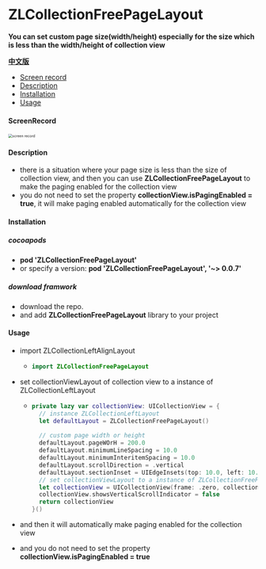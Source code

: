 # ZLCollectionFreePageLayout
**You can set custom page size(width/height) especially for the size which is less than the width/height of collection view**



**[中文版](https://github.com/TsinHzl/ZLCollectionFreePageLayout/blob/master/README-zh.md)**



- [Screen record](#ScreenRecord)
- [Description](#Description)
- [Installation](#Installation)
- [Usage](#Usage)

#### ScreenRecord

<img src="https://github.com/TsinHzl/ZLCollectionFreePageLayout/assets/9133239/d797c804-9cde-4ff9-b8f9-ca2de9dc5940" alt="screen record" style="zoom:50%;" />


#### Description

-  there is a situation where your page size is less than the size of collection view, and then you can use **ZLCollectionFreePageLayout** to make the paging enabled for the collection view
-  you do not need to set the property **collectionView.isPagingEnabled = true**, it will make paging enabled automatically for the collection view



#### Installation

##### cocoapods

- **pod 'ZLCollectionFreePageLayout'**
- or specify a version:  **pod 'ZLCollectionFreePageLayout', '~> 0.0.7'**

##### download framwork

- download the repo.
- and add **ZLCollectionFreePageLayout**  library to your project

#### Usage

- import ZLCollectionLeftAlignLayout

  - ```swift
    import ZLCollectionFreePageLayout
    ```

- set collectionViewLayout of collection view to a instance of ZLCollectionLeftLayout

  - ```swift
    private lazy var collectionView: UICollectionView = {
      // instance ZLCollectionLeftLayout
      let defaultLayout = ZLCollectionFreePageLayout()
      
      // custom page width or height
      defaultLayout.pageWOrH = 200.0
      defaultLayout.minimumLineSpacing = 10.0
      defaultLayout.minimumInteritemSpacing = 10.0
      defaultLayout.scrollDirection = .vertical
      defaultLayout.sectionInset = UIEdgeInsets(top: 10.0, left: 10.0, bottom: 10.0, right: 10.0)
      // set collectionViewLayout to a instance of ZLCollectionFreePageLayout
      let collectionView = UICollectionView(frame: .zero, collectionViewLayout: defaultLayout)
      collectionView.showsVerticalScrollIndicator = false
      return collectionView
    }()
    ```

- and then it will automatically make paging enabled for the collection view

- and you do not need to set the property **collectionView.isPagingEnabled = true**



